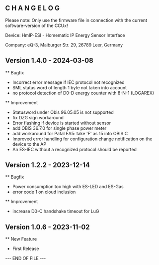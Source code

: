 C H A N G E L O G
-----------------

Please note: Only use the firmware file in connection with the current software-version of the CCUx!

Device:      HmIP-ESI - Homematic IP Energy Sensor Interface

Company:     eQ-3, Maiburger Str. 29, 26789 Leer, Germany



Version 1.4.0 - 2024-03-08
--------------------------------------------------------------

** Bugfix
   * Incorrect error message if IEC protocol not recognized
   * SML status word of length 1 byte not taken into account
   * no protocol detection of D0-D energy counter with 8-N-1 (LOGAREX)

** Improvement
   * Statusword under Obis 96.05.05 is not supported
   * fix DZG sign workaround
   * Error flashing if device is started without sensor
   * add OBIS 36.7.0 for single phase power meter
   * add workaround for Pafal EA5: take 'F' as 15 into OBIS C
   * Improved error handling for configuration change notification on the device to the AP
   * An ES-IEC without a recognized protocol should be reported



Version 1.2.2 - 2023-12-14
--------------------------------------------------------------

** Bugfix
   * Power consumption too high with ES-LED and ES-Gas
   * error code 1 on cloud inclusion

** Improvement
   * increase D0-C handshake timeout for LuG



Version 1.0.6 - 2023-11-02
--------------------------------------------------------------

** New Feature
   * First Release



--- END OF FILE ---
